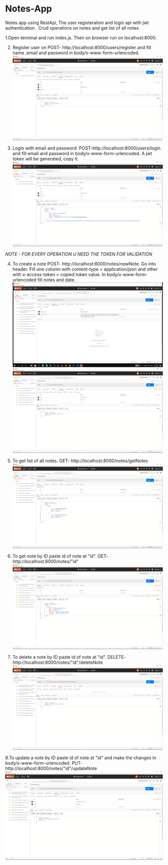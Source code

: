 # Notes-App
Notes app using RestApi, The user registeration and login api with jwt authentication . Crud operations on notes and get list of all notes.

1.Open terminal and run index.js. Then on browser run on localhost:8000.

2. Register user on POST- http://localhost:8000/users/register and fill name ,email and password in body/x-www-form-urlencoded.
![alternativetext](screenshots/register.png)

3. Login with email and password.  POST-http://localhost:8000/users/login and fill email and password in body/x-www-form-urlencoded. A jwt token will be generated, copy it.
![alternativetext](screenshots/login.png)

*NOTE - FOR EVERY OPERATION U NEED THE TOKEN FOR VALIDATION*

4. To create a note POST- http://localhost:8000/notes/newNote.
Go into header. Fill one column with content-type = application/json and other with x-access-token = copied token value.
In body/x-www-form-urlencoded fill notes and date.
![alternativetext](screenshots/jwtToken.png)
![alternativetext](screenshots/createNote.png)

5. To get list of all notes. GET- http://localhost:8000/notes/getNotes
![alternativetext](screenshots/getAllnotes.png)

6. To get note by ID paste id of note at "id". GET- http://localhost:8000/notes/"id"
![alternativetext](screenshots/getbyId.png)

7. To delete a note by ID paste id of note at "id". DELETE- http://localhost:8000/notes/"id"/deleteNote
![alternativetext](screenshots/deleteNote.png)

8.To update a note by ID paste id of note at "id" and make the changes in body/x-www-form-urlencoded. PUT- http://localhost:8000/notes/"id"/updateNote
![alternativetext](screenshots/updateNote.png)
